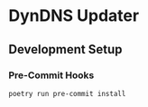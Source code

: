 # DynDNS Updater

## Development Setup

### Pre-Commit Hooks
```bash
poetry run pre-commit install
```
